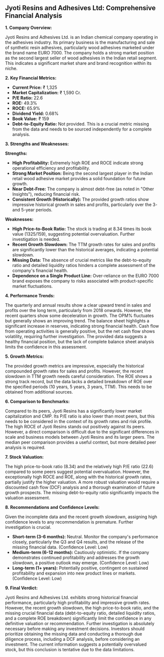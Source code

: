 ## Jyoti Resins and Adhesives Ltd: Comprehensive Financial Analysis

**1. Company Overview:**

Jyoti Resins and Adhesives Ltd. is an Indian chemical company operating in the adhesives industry.  Its primary business is the manufacturing and sale of synthetic resin adhesives, particularly wood adhesives marketed under the brand name EURO 7000.  The company holds a strong market position as the second largest seller of wood adhesives in the Indian retail segment. This indicates a significant market share and brand recognition within its niche.

**2. Key Financial Metrics:**

* **Current Price:** ₹ 1,325
* **Market Capitalization:** ₹ 1,590 Cr.
* **P/E Ratio:** 22.6
* **ROE:** 49.3%
* **ROCE:** 65.9%
* **Dividend Yield:** 0.68%
* **Book Value:** ₹ 159
* **Debt-to-Equity Ratio:** Not provided.  This is a crucial metric missing from the data and needs to be sourced independently for a complete analysis.


**3. Strengths and Weaknesses:**

**Strengths:**

* **High Profitability:** Extremely high ROE and ROCE indicate strong operational efficiency and profitability.
* **Strong Market Position:** Being the second largest player in the Indian retail wood adhesive market provides a solid foundation for future growth.
* **Near Debt-Free:** The company is almost debt-free (as noted in "Other Insights"), reducing financial risk.
* **Consistent Growth (Historically):**  The provided growth ratios show impressive historical growth in sales and profits, particularly over the 3- and 5-year periods.

**Weaknesses:**

* **High Price-to-Book Ratio:** The stock is trading at 8.34 times its book value (1325/159), suggesting potential overvaluation.  Further investigation is needed.
* **Recent Growth Slowdown:** The TTM growth rates for sales and profits are significantly lower than the historical averages, indicating a potential slowdown.
* **Missing Data:** The absence of crucial metrics like the debt-to-equity ratio and detailed liquidity ratios hinders a complete assessment of the company's financial health.
* **Dependence on a Single Product Line:**  Over-reliance on the EURO 7000 brand exposes the company to risks associated with product-specific market fluctuations.


**4. Performance Trends:**

The quarterly and annual results show a clear upward trend in sales and profits over the long term, particularly from 2018 onwards.  However, the recent quarters show some deceleration in growth.  The OPM% fluctuates but generally shows an improving trend.  The balance sheet highlights a significant increase in reserves, indicating strong financial health.  Cash flow from operating activities is generally positive, but the net cash flow shows volatility, requiring further investigation.  The provided data suggests a healthy financial position, but the lack of complete balance sheet analysis limits the confidence in this assessment.

**5. Growth Metrics:**

The provided growth metrics are impressive, especially the historical compounded growth rates for sales and profits. However, the recent slowdown in TTM growth needs careful consideration.  The ROE shows a strong track record, but the data lacks a detailed breakdown of ROE over the specified periods (10 years, 5 years, 3 years, TTM).  This needs to be obtained from additional sources.

**6. Comparison to Benchmarks:**

Compared to its peers, Jyoti Resins has a significantly lower market capitalization and CMP.  Its P/E ratio is also lower than most peers, but this needs to be considered in the context of its growth rates and risk profile.  The high ROCE of Jyoti Resins stands out positively against its peers.  However, a direct comparison is difficult due to the significant differences in scale and business models between Jyoti Resins and its larger peers.  The median peer comparison provides a useful context, but more detailed peer analysis is required.

**7. Stock Valuation:**

The high price-to-book ratio (8.34) and the relatively high P/E ratio (22.6) compared to some peers suggest potential overvaluation. However, the exceptionally high ROCE and ROE, along with the historical growth rates, partially justify the higher valuation.  A more robust valuation would require a discounted cash flow (DCF) analysis and a thorough examination of future growth prospects.  The missing debt-to-equity ratio significantly impacts the valuation assessment.

**8. Recommendations and Confidence Levels:**

Given the incomplete data and the recent growth slowdown, assigning high confidence levels to any recommendation is premature.  Further investigation is crucial.

* **Short-term (3-6 months):**  Neutral.  Monitor the company's performance closely, particularly the Q3 and Q4 results, and the release of the missing financial data.  (Confidence Level: Low)
* **Medium-term (6-12 months):**  Cautiously optimistic.  If the company demonstrates continued profitability and addresses the growth slowdown, a positive outlook may emerge.  (Confidence Level: Low)
* **Long-term (1+ years):**  Potentially positive, contingent on sustained profitability and expansion into new product lines or markets.  (Confidence Level: Low)


**9. Final Verdict:**

Jyoti Resins and Adhesives Ltd. exhibits strong historical financial performance, particularly high profitability and impressive growth rates.  However, the recent growth slowdown, the high price-to-book ratio, and the missing crucial financial data (debt-to-equity ratio, detailed liquidity ratios, and a complete ROE breakdown) significantly limit the confidence in any definitive valuation or recommendation.  Further investigation is absolutely necessary before making any investment decisions.  Investors should prioritize obtaining the missing data and conducting a thorough due diligence process, including a DCF analysis, before considering an investment.  The current information suggests a potentially overvalued stock, but this conclusion is tentative due to the data limitations.
